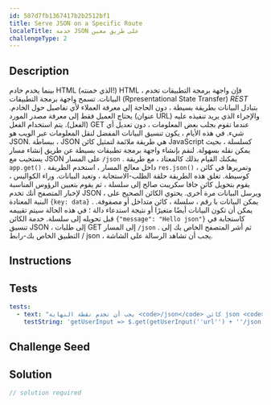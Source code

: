 ```yaml
---
id: 587d7fb1367417b2b2512bf1
title: Serve JSON on a Specific Route
localeTitle: خدمة JSON على طريق معين
challengeType: 2
---
```


## Description
<section id='description'> 
بينما يخدم خادم HTML (الذي خمنته!) HTML ، فإن واجهة برمجة التطبيقات تخدم البيانات. تسمح واجهة برمجة التطبيقات (Rpresentational State Transfer) <dfn>REST</dfn> بتبادل البيانات بطريقة بسيطة ، دون الحاجة إلى معرفة العملاء لأي تفاصيل حول الخادم. يحتاج العميل فقط إلى معرفة مصدر المورد (عنوان URL) والإجراء الذي يريد تنفيذه عليه (الفعل). يتم استخدام الفعل GET عندما تقوم بجلب بعض المعلومات ، دون تعديل أي شيء. في هذه الأيام ، يكون تنسيق البيانات المفضل لنقل المعلومات عبر الويب هو JSON. ببساطة ، JSON هي طريقة ملائمة لتمثيل كائن JavaScript كسلسلة ، بحيث يمكن نقله بسهولة. 
لنقم بإنشاء واجهة برمجة تطبيقات بسيطة عن طريق إنشاء مسار يستجيب مع JSON على المسار <code>/json</code> . يمكنك القيام بذلك كالمعتاد ، مع طريقة <code>app.get()</code> . داخل معالج المسار ، استخدم الطريقة <code>res.json()</code> ، وتمريرها في كائن كوسيطة. تغلق هذه الطريقة حلقة الطلب-الاستجابة ، وتعيد البيانات. وراء الكواليس ، يقوم بتحويل كائن جافا سكريبت صالح إلى سلسلة ، ثم يقوم بتعيين الرؤوس المناسبة لإخبار المتصفح أنك تخدم JSON ، ويرسل البيانات مرة أخرى. يحتوي الكائن الصحيح على البنية المعتادة <code>{key: data}</code> . يمكن البيانات با رقم ، سلسلة ، كائن متداخل أو مصفوفة. يمكن أن تكون البيانات أيضًا متغيرًا أو نتيجة استدعاء دالة ؛ في هذه الحالة سيتم تقييمه قبل تحويله إلى سلسلة. 
خدمة الكائن <code>{"message": "Hello json"}</code> كاستجابة في تنسيق JSON ، إلى طلبات GET إلى المسار <code>/json</code> . ثم أشر المتصفح الخاص بك إلى التطبيق الخاص بك-رابط / json ، يجب أن تشاهد الرسالة على الشاشة. 
</section>

## Instructions
<section id='instructions'> 

</section>

## Tests
<section id='tests'>

```yml
tests:
  - text: "يجب أن تخدم نقطة النهاية <code>/json</code> كائن json <code>{"message": "Hello json"}</code> "
    testString: 'getUserInput => $.get(getUserInput(''url'') + ''/json'').then(data => { assert.equal(data.message, ''Hello json'', ''The \''/json\'' endpoint does not serve the right data''); }, xhr => { throw new Error(xhr.responseText); })'

```

</section>

## Challenge Seed
<section id='challengeSeed'>

</section>

## Solution
<section id='solution'>

```js
// solution required
```
</section>
